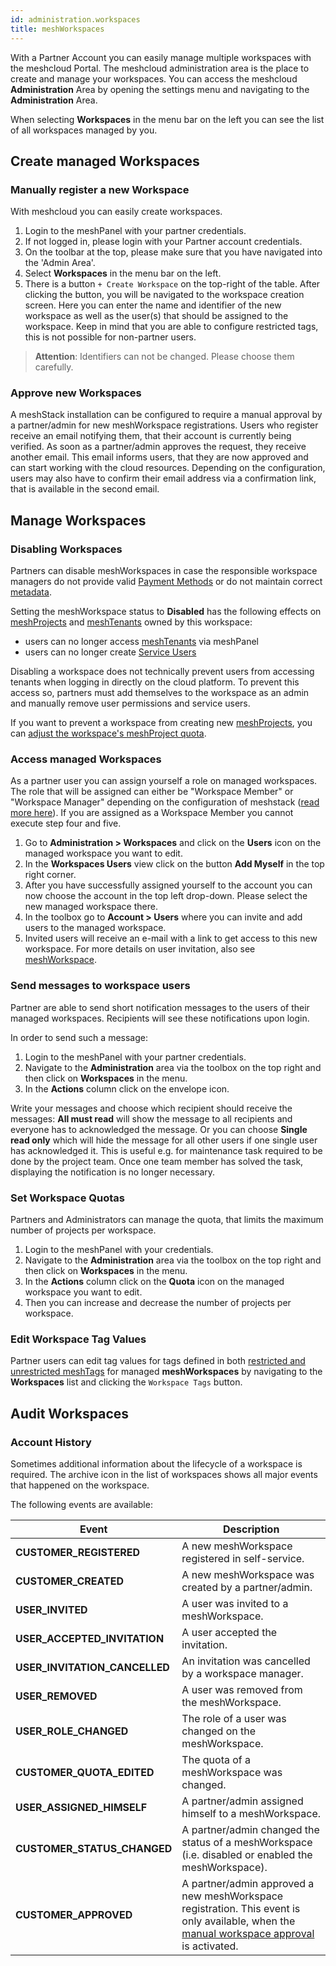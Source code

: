 ```yaml
---
id: administration.workspaces
title: meshWorkspaces
---
```


With a Partner Account you can easily manage multiple workspaces with the meshcloud Portal. The meshcloud administration area is the
place to create and manage your workspaces. You can access the meshcloud **Administration** Area by opening the settings menu and
navigating to the **Administration** Area.

When selecting **Workspaces** in the menu bar on the left you can see the list of all workspaces managed by you.

## Create managed Workspaces

### Manually register a new Workspace

With meshcloud you can easily create workspaces.

1. Login to the meshPanel with your partner credentials.
2. If not logged in, please login with your Partner account credentials.
3. On the toolbar at the top, please make sure that you have navigated into the 'Admin Area'.
4. Select **Workspaces** in the menu bar on the left.
5. There is a button `+ Create Workspace` on the top-right of the table. After clicking the button, you will be navigated to the workspace creation screen. Here you can enter the name and identifier of the new workspace as well as the user(s) that should be assigned to the workspace. Keep in mind that you are able to configure restricted tags, this is not possible for non-partner users.

> **Attention**: Identifiers can not be changed. Please choose them carefully.

### Approve new Workspaces

A meshStack installation can be configured to require a manual approval by a partner/admin for new meshWorkspace registrations. Users who register receive an email notifying them, that their account is currently being verified. As soon as a partner/admin approves the request, they receive another email. This email informs users, that they are now approved and can start working with the cloud resources. Depending on the configuration, users may also have to confirm their email address via a confirmation link, that is available in the second email.

## Manage Workspaces

### Disabling Workspaces

Partners can disable meshWorkspaces in case the responsible workspace managers do not provide valid [Payment Methods](meshcloud.payment-methods.md) or do not maintain correct [metadata](meshstack.metadata-tags.md).

Setting the meshWorkspace status to **Disabled** has the following effects on [meshProjects](meshcloud.project.md) and [meshTenants](meshcloud.tenant.md) owned by this workspace:

- users can no longer access [meshTenants](meshcloud.tenant.md) via meshPanel
- users can no longer create [Service Users](meshcloud.service-user.md)

Disabling a workspace does not technically prevent users from accessing tenants when logging in directly on the cloud platform. To prevent this access so, partners must add themselves to the workspace as an admin and manually remove user permissions and service users.

If you want to prevent a workspace from creating new [meshProjects](meshcloud.project.md), you can [adjust the workspace's meshProject quota](#set-workspace-quotas).

### Access managed Workspaces

As a partner user you can assign yourself a role on managed workspaces. The role that will be assigned can either be "Workspace Member" or "Workspace Manager" depending on the configuration of meshstack ([read more here](meshstack.onboarding.md#workspace-user-invitations)). If you are assigned as a Workspace Member you cannot execute step four and five.

1. Go to **Administration &gt; Workspaces** and click on the **Users** icon on the managed workspace you want to edit.
2. In the **Workspaces Users** view click on the button **Add Myself** in the top right corner.
3. After you have successfully assigned yourself to the account you can now choose the account in the top left drop-down. Please select the
   new managed workspace there.
4. In the toolbox go to **Account &gt; Users** where you can invite and add users to the managed workspace.
5. Invited users will receive an e-mail with a link to get access to this new workspace. For more details on user invitation, also see [meshWorkspace](meshcloud.workspace.md).

### Send messages to workspace users

Partner are able to send short notification messages to the users of their managed workspaces. Recipients will see these notifications
upon login.

In order to send such a message:

1. Login to the meshPanel with your partner credentials.
2. Navigate to the **Administration** area via the toolbox on the top right and then click on **Workspaces** in the menu.
3. In the **Actions** column click on the envelope icon.

Write your messages and choose which recipient should receive the messages: **All must read** will show the message to all recipients and everyone has
to acknowledged the message. Or you can choose **Single read only** which will hide the message for all other users if one single user has acknowledged
it. This is useful e.g. for maintenance task required to be done by the project team. Once one team member has solved the task, displaying the
notification is no longer necessary.

### Set Workspace Quotas

Partners and Administrators can manage the quota, that limits the maximum number of projects per workspace.

1. Login to the meshPanel with your credentials.
2. Navigate to the **Administration** area via the toolbox on the top right and then click on **Workspaces** in the menu.
3. In the **Actions** column click on the **Quota** icon on the managed workspace you want to edit.
4. Then you can increase and decrease the number of projects per workspace.

### Edit Workspace Tag Values

Partner users can edit tag values for tags defined in both [restricted and unrestricted meshTags](meshstack.metadata-tags.md) for managed **meshWorkspaces** by navigating to the **Workspaces** list and clicking the `Workspace Tags` button.

## Audit Workspaces

### Account History

Sometimes additional information about the lifecycle of a workspace is required. The archive icon in the list of workspaces shows all major events that happened on the workspace.

The following events are available:

| Event | Description |
| ------| ----------- |
| **CUSTOMER_REGISTERED**| A new meshWorkspace registered in self-service. |
| **CUSTOMER_CREATED**| A new meshWorkspace was created by a partner/admin. |
| **USER_INVITED**| A user was invited to a meshWorkspace. |
| **USER_ACCEPTED_INVITATION**| A user accepted the invitation. |
| **USER_INVITATION_CANCELLED**| An invitation was cancelled by a workspace manager. |
| **USER_REMOVED**| A user was removed from the meshWorkspace. |
| **USER_ROLE_CHANGED**| The role of a user was changed on the meshWorkspace. |
| **CUSTOMER_QUOTA_EDITED**| The quota of a meshWorkspace was changed. |
| **USER_ASSIGNED_HIMSELF**| A partner/admin assigned himself to a meshWorkspace. |
| **CUSTOMER_STATUS_CHANGED**| A partner/admin changed the status of a meshWorkspace (i.e. disabled or enabled the meshWorkspace). |
| **CUSTOMER_APPROVED**| A partner/admin approved a new meshWorkspace registration. This event is only available, when the [manual workspace approval](#approve-workspace) is activated. |
